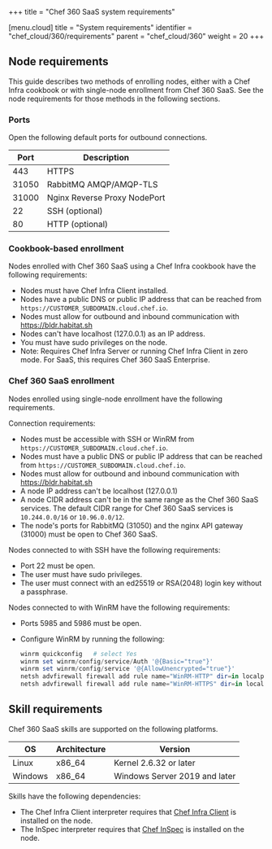 +++
title = "Chef 360 SaaS system requirements"

[menu.cloud]
title = "System requirements"
identifier = "chef_cloud/360/requirements"
parent = "chef_cloud/360"
weight = 20
+++

## Node requirements

This guide describes two methods of enrolling nodes, either with a Chef Infra cookbook or with single-node enrollment from Chef 360 SaaS.
See the node requirements for those methods in the following sections.

### Ports

Open the following default ports for outbound connections.

| Port  | Description                  |
|-------|------------------------------|
| 443   | HTTPS                        |
| 31050 | RabbitMQ AMQP/AMQP-TLS       |
| 31000 | Nginx Reverse Proxy NodePort |
| 22    | SSH (optional)               |
| 80    | HTTP (optional)              |

### Cookbook-based enrollment

Nodes enrolled with Chef 360 SaaS using a Chef Infra cookbook have the following requirements:

- Nodes must have Chef Infra Client installed.
- Nodes have a public DNS or public IP address that can be reached from `https://CUSTOMER_SUBDOMAIN.cloud.chef.io`.
- Nodes must allow for outbound and inbound communication with <https://bldr.habitat.sh>
- Nodes can't have localhost (127.0.0.1) as an IP address.
- You must have sudo privileges on the node.
- Note: Requires Chef Infra Server or running Chef Infra Client in zero mode. For SaaS, this requires Chef 360 SaaS Enterprise.

### Chef 360 SaaS enrollment

Nodes enrolled using single-node enrollment have the following requirements.

Connection requirements:

- Nodes must be accessible with SSH or WinRM from `https://CUSTOMER_SUBDOMAIN.cloud.chef.io`.
- Nodes must have a public DNS or public IP address that can be reached from `https://CUSTOMER_SUBDOMAIN.cloud.chef.io`.
- Nodes must allow for outbound and inbound communication with <https://bldr.habitat.sh>
- A node IP address can't be localhost (127.0.0.1)
- A node CIDR address can't be in the same range as the Chef 360 SaaS services. The default CIDR range for Chef 360 SaaS services is `10.244.0.0/16` or `10.96.0.0/12`.
- The node's ports for RabbitMQ (31050) and the nginx API gateway (31000) must be open to Chef 360 SaaS.

Nodes connected to with SSH have the following requirements:

- Port 22 must be open.
- The user must have sudo privileges.
- The user must connect with an ed25519 or RSA(2048) login key without a passphrase.

Nodes connected to with WinRM have the following requirements:

- Ports 5985 and 5986 must be open.
- Configure WinRM by running the following:

    ```ps1
    winrm quickconfig   # select Yes
    winrm set winrm/config/service/Auth '@{Basic="true"}'
    winrm set winrm/config/service '@{AllowUnencrypted="true"}'
    netsh advfirewall firewall add rule name="WinRM-HTTP" dir=in localport=5985 protocol=TCP action=allow
    netsh advfirewall firewall add rule name="WinRM-HTTPS" dir=in localport=5986 protocol=TCP action=allow
    ```

## Skill requirements

Chef 360 SaaS skills are supported on the following platforms.

| OS      | Architecture | Version                       |
| ------- | ------------ | ----------------------------- |
| Linux   | x86_64       | Kernel 2.6.32 or later        |
| Windows | x86_64       | Windows Server 2019 and later |

Skills have the following dependencies:

- The Chef Infra Client interpreter requires that [Chef Infra Client](/chef_client_overview/) is installed on the node.
- The InSpec interpreter requires that [Chef InSpec](/inspec/) is installed on the node.

